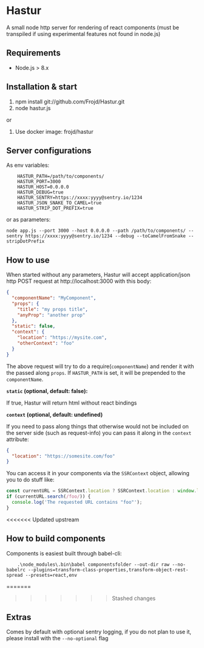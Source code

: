 # Hastur
A small node http server for rendering of react components (must be transpiled if using experimental features not found in node.js)

## Requirements
- Node.js > 8.x

## Installation & start
1. npm install git://github.com/Frojd/Hastur.git
2. node hastur.js

or

1. Use docker image: frojd/hastur

## Server configurations

As env variables:
```
    HASTUR_PATH=/path/to/components/
    HASTUR_PORT=3000
    HASTUR_HOST=0.0.0.0
    HASTUR_DEBUG=true
    HASTUR_SENTRY=https://xxxx:yyyy@sentry.io/1234
    HASTUR_JSON_SNAKE_TO_CAMEL=true
    HASTUR_STRIP_DOT_PREFIX=true
```

or as parameters:

    node app.js --port 3000 --host 0.0.0.0 --path /path/to/components/ --sentry https://xxxx:yyyy@sentry.io/1234 --debug --toCamelFromSnake --stripDotPrefix


## How to use

When started without any parameters, Hastur will accept application/json http POST request at http://localhost:3000 with this body:

```json
{
  "componentName": "MyComponent",
  "props": {
    "title": "my props title",
    "anyProp": "another prop"
  },
  "static": false,
  "context": {
    "location": "https://mysite.com",
    "otherContext": "foo"
  }
}
```

The above request will try to do a require(`componentName`) and render it with the passed along `props`.
If `HASTUR_PATH` is set, it will be prepended to the `componentName`.

**`static` (optional, default: false):**

If true, Hastur will return html without react bindings

 **`context` (optional, default: undefined)**

If you need to pass along things that otherwise would not be included on the server side (such as request-info)
you can pass it along in the `context` attribute:

```json
{
  "location": "https://somesite.com/foo"
}
```

You can access it in your components via the `SSRContext` object, allowing you to do stuff like:

```js
const currentURL = SSRContext.location ? SSRContext.location : window.location;
if (currentURL.search(/foo/)) {
  console.log('The requested URL contains "foo"');
}
```


<<<<<<< Updated upstream
## How to build components

Components is easiest built through babel-cli:

```
    .\node_modules\.bin\babel componentsfolder --out-dir raw --no-babelrc --plugins=transform-class-properties,transform-object-rest-spread --presets=react,env
```

=======
>>>>>>> Stashed changes
## Extras

Comes by default with optional sentry logging, if you do not plan to use it, please install with the `--no-optional` flag
